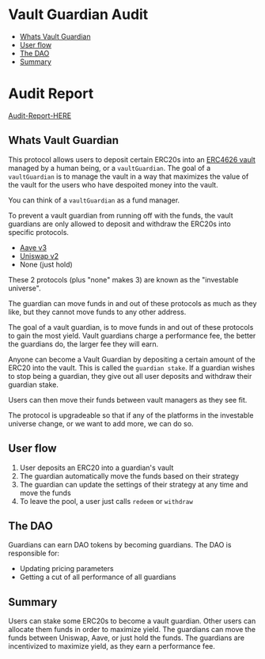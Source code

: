 # Vault Guardian Audit
- [Whats Vault Guardian](#whats-vault-guardian)
- [User flow](#user-flow)
- [The DAO](#the-dao)
- [Summary](#summary)

# Audit Report 

[Audit-Report-HERE](audit-data/report.pdf)

## Whats Vault Guardian

This protocol allows users to deposit certain ERC20s into an [ERC4626 vault](https://eips.ethereum.org/EIPS/eip-4626) managed by a human being, or a `vaultGuardian`. The goal of a `vaultGuardian` is to manage the vault in a way that maximizes the value of the vault for the users who have despoited money into the vault.

You can think of a `vaultGuardian` as a fund manager.

To prevent a vault guardian from running off with the funds, the vault guardians are only allowed to deposit and withdraw the ERC20s into specific protocols. 

- [Aave v3](https://aave.com/) 
- [Uniswap v2](https://uniswap.org/) 
- None (just hold) 

These 2 protocols (plus "none" makes 3) are known as the "investable universe".

The guardian can move funds in and out of these protocols as much as they like, but they cannot move funds to any other address.

The goal of a vault guardian, is to move funds in and out of these protocols to gain the most yield. Vault guardians charge a performance fee, the better the guardians do, the larger fee they will earn. 

Anyone can become a Vault Guardian by depositing a certain amount of the ERC20 into the vault. This is called the `guardian stake`. If a guardian wishes to stop being a guardian, they give out all user deposits and withdraw their guardian stake.

Users can then move their funds between vault managers as they see fit. 

The protocol is upgradeable so that if any of the platforms in the investable universe change, or we want to add more, we can do so.


## User flow

1. User deposits an ERC20 into a guardian's vault
2. The guardian automatically move the funds based on their strategy 
3. The guardian can update the settings of their strategy at any time and move the funds
4. To leave the pool, a user just calls `redeem` or `withdraw`

## The DAO

Guardians can earn DAO tokens by becoming guardians. The DAO is responsible for:
- Updating pricing parameters
- Getting a cut of all performance of all guardians

## Summary

Users can stake some ERC20s to become a vault guardian. Other users can allocate them funds in order to maximize yield. The guardians can move the funds between Uniswap, Aave, or just hold the funds. The guardians are incentivized to maximize yield, as they earn a performance fee.


